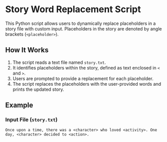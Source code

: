 # Story Word Replacement Script

This Python script allows users to dynamically replace placeholders in a story file with custom input. Placeholders in the story are denoted by angle brackets (`<placeholder>`).

## How It Works

1. The script reads a text file named `story.txt`.
2. It identifies placeholders within the story, defined as text enclosed in `<` and `>`.
3. Users are prompted to provide a replacement for each placeholder.
4. The script replaces the placeholders with the user-provided words and prints the updated story.

## Example

### Input File (`story.txt`)
```text
Once upon a time, there was a <character> who loved <activity>. One day, <character> decided to <action>.
